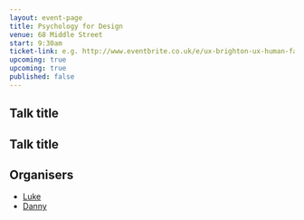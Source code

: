 ```yaml
---
layout: event-page  
title: Psychology for Design
venue: 68 Middle Street
start: 9:30am
ticket-link: e.g. http://www.eventbrite.co.uk/e/ux-brighton-ux-human-factors-and-ergonomics-tickets-13077411891
upcoming: true
upcoming: true
published: false
---
```


## Talk title

## Talk title

## Organisers

- <a href="http://uxbrighton.org.uk/about/#luke">Luke</a>
- <a href="http://uxbrighton.org.uk/about/#danny">Danny</a>
